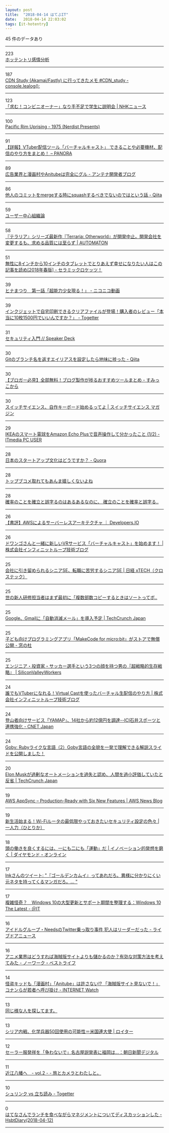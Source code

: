 ```yaml
---
layout: post
title:  "2018-04-14 はてぶIT"
date:   2018-04-14 22:03:02
tags: [it-hotentry]
---
```

45 件のデータあり

<hr><div class="row">
<div class="col-1"><span class="badge badge-pill badge-success h2">223</span></div>
<div class="col-11"><a href='https://hotentry-sa.appspot.com/' target='_blank'>ホッテントリ感情分析</a></div>
</div>
<hr>
<div class="row">
<div class="col-1"><span class="badge badge-pill badge-success h2">187</span></div>
<div class="col-11"><a href='https://lealog.hateblo.jp/entry/2018/04/13/212858' target='_blank'>CDN Study (Akamai/Fastly) に行ってきたメモ #CDN_study - console.lealog();</a></div>
</div>
<hr>
<div class="row">
<div class="col-1"><span class="badge badge-pill badge-success h2">123</span></div>
<div class="col-11"><a href='https://www3.nhk.or.jp/news/html/20180414/k10011403591000.html' target='_blank'>「求む！コンビニオーナー」なり手不足で学生に説明会 | NHKニュース</a></div>
</div>
<hr>
<div class="row">
<div class="col-1"><span class="badge badge-pill badge-success h2">100</span></div>
<div class="col-11"><a href='http://www.youtube.com/watch?v=D-q2vZP9fgU' target='_blank'>Pacific Rim Uprising - 1975 (Nerdist Presents)</a></div>
</div>
<hr>
<div class="row">
<div class="col-1"><span class="badge badge-pill badge-success h2">91</span></div>
<div class="col-11"><a href='http://panora.tokyo/58761/' target='_blank'>【詳報】VTuber配信ツール「バーチャルキャスト」 できることや必要機材、配信のやり方をまとめ！ – PANORA</a></div>
</div>
<hr>
<div class="row">
<div class="col-1"><span class="badge badge-pill badge-success h2">89</span></div>
<div class="col-11"><a href='http://kan3.hateblo.jp/entry/2018/04/14/155812' target='_blank'>広告業界と漫画村やAnitubeは完全にグル - アンテナ開発者ブログ</a></div>
</div>
<hr>
<div class="row">
<div class="col-1"><span class="badge badge-pill badge-success h2">86</span></div>
<div class="col-11"><a href='https://qiita.com/pshiko/items/1e9acd114b7e85884866' target='_blank'>他人のコミットをmergeする時にsquashするべきでないのではという話 - Qiita</a></div>
</div>
<hr>
<div class="row">
<div class="col-1"><span class="badge badge-pill badge-success h2">59</span></div>
<div class="col-11"><a href='https://www.slideshare.net/tsuyoshika/ss-93735921' target='_blank'>ユーザー中心組織論</a></div>
</div>
<hr>
<div class="row">
<div class="col-1"><span class="badge badge-pill badge-success h2">58</span></div>
<div class="col-11"><a href='http://jp.automaton.am/articles/newsjp/20180414-66132/' target='_blank'>『テラリア』シリーズ最新作『Terraria: Otherworld』が開発中止。開発会社を変更するも、求める品質には至らず | AUTOMATON</a></div>
</div>
<hr>
<div class="row">
<div class="col-1"><span class="badge badge-pill badge-success h2">51</span></div>
<div class="col-11"><a href='http://cr.hatenablog.com/entry/2018/04/14/015542' target='_blank'>無性に8インチから10インチのタブレットでとりあえず幸せになりたい人はこの記事を読め[2018年春版] - セラミックロケッツ！</a></div>
</div>
<hr>
<div class="row">
<div class="col-1"><span class="badge badge-pill badge-success h2">39</span></div>
<div class="col-11"><a href='http://www.nicovideo.jp/watch/1523414724' target='_blank'>ヒナまつり　第一話「超能力少女現る！」 - ニコニコ動画</a></div>
</div>
<hr>
<div class="row">
<div class="col-1"><span class="badge badge-pill badge-success h2">39</span></div>
<div class="col-11"><a href='https://togetter.com/li/1217927' target='_blank'>インクジェットで自宅印刷できるクリアファイルが登場！購入者のレビュー「本当に10枚1500円でいいんですか？」 - Togetter</a></div>
</div>
<hr>
<div class="row">
<div class="col-1"><span class="badge badge-pill badge-success h2">31</span></div>
<div class="col-11"><a href='https://speakerdeck.com/fadis/sekiyuriteiru-men' target='_blank'>セキュリティ入門 // Speaker Deck</a></div>
</div>
<hr>
<div class="row">
<div class="col-1"><span class="badge badge-pill badge-success h2">30</span></div>
<div class="col-11"><a href='https://qiita.com/kmszk/items/3de61ef75e30dedd6f6e' target='_blank'>Gitのブランチ名を返すエイリアスを設定したら地味に捗った - Qiita</a></div>
</div>
<hr>
<div class="row">
<div class="col-1"><span class="badge badge-pill badge-success h2">30</span></div>
<div class="col-11"><a href='http://www.sumicco.net/entry/tool' target='_blank'>【ブロガー必見】全部無料！ブログ製作が捗るおすすめツールまとめ - すみっこから</a></div>
</div>
<hr>
<div class="row">
<div class="col-1"><span class="badge badge-pill badge-success h2">30</span></div>
<div class="col-11"><a href='http://mag.switch-science.com/2018/04/13/diy_keyboard/' target='_blank'>スイッチサイエンス、自作キーボード始めるってよ | スイッチサイエンス マガジン</a></div>
</div>
<hr>
<div class="row">
<div class="col-1"><span class="badge badge-pill badge-success h2">29</span></div>
<div class="col-11"><a href='http://www.itmedia.co.jp/pcuser/articles/1804/13/news092.html' target='_blank'>IKEAのスマート電球をAmazon Echo Plusで音声操作して分かったこと (1/2) - ITmedia PC USER</a></div>
</div>
<hr>
<div class="row">
<div class="col-1"><span class="badge badge-pill badge-success h2">28</span></div>
<div class="col-11"><a href='https://jp.quora.com/%E6%97%A5%E6%9C%AC%E3%81%AE%E3%82%B9%E3%82%BF%E3%83%BC%E3%83%88%E3%82%A2%E3%83%83%E3%83%97%E6%96%87%E5%8C%96%E3%81%AF%E3%81%A9%E3%81%86%E3%81%A7%E3%81%99%E3%81%8B' target='_blank'>日本のスタートアップ文化はどうですか？ - Quora</a></div>
</div>
<hr>
<div class="row">
<div class="col-1"><span class="badge badge-pill badge-success h2">28</span></div>
<div class="col-11"><a href='https://anond.hatelabo.jp/20180414124937' target='_blank'>トップブコメ取れてもあんま嬉しくないよね</a></div>
</div>
<hr>
<div class="row">
<div class="col-1"><span class="badge badge-pill badge-success h2">28</span></div>
<div class="col-11"><a href='https://anond.hatelabo.jp/20180414123706' target='_blank'>確率のことを確立と誤字るのはあるあるなのに、 確立のことを確率と誤字る..</a></div>
</div>
<hr>
<div class="row">
<div class="col-1"><span class="badge badge-pill badge-success h2">26</span></div>
<div class="col-11"><a href='https://dev.classmethod.jp/cloud/aws/read-serverless-architectures-on-aws/' target='_blank'>【書評】AWSによるサーバーレスアーキテクチャ ｜ Developers.IO</a></div>
</div>
<hr>
<div class="row">
<div class="col-1"><span class="badge badge-pill badge-success h2">26</span></div>
<div class="col-11"><a href='https://www.infiniteloop.co.jp/blog/2018/04/virtualcast-release/' target='_blank'>ドワンゴさんと一緒に新しいVRサービス「バーチャルキャスト」を始めます！ | 株式会社インフィニットループ技術ブログ</a></div>
</div>
<hr>
<div class="row">
<div class="col-1"><span class="badge badge-pill badge-success h2">25</span></div>
<div class="col-11"><a href='http://tech.nikkeibp.co.jp/atcl/nxt/column/18/00224/032800003/' target='_blank'>会社に引き留められるシニアSE、転職に苦労するシニアSE | 日経 xTECH（クロステック）</a></div>
</div>
<hr>
<div class="row">
<div class="col-1"><span class="badge badge-pill badge-success h2">25</span></div>
<div class="col-11"><a href='https://anond.hatelabo.jp/20180413095405' target='_blank'>世の新人研修担当者はまず最初に「複数部数コピーするときはソートってボ..</a></div>
</div>
<hr>
<div class="row">
<div class="col-1"><span class="badge badge-pill badge-success h2">25</span></div>
<div class="col-11"><a href='https://jp.techcrunch.com/2018/04/14/2018-04-13-google-is-testing-self-destructing-emails-in-new-gmail/' target='_blank'>Google、Gmailに「自動消滅メール」を導入予定 | TechCrunch Japan</a></div>
</div>
<hr>
<div class="row">
<div class="col-1"><span class="badge badge-pill badge-success h2">25</span></div>
<div class="col-11"><a href='https://forest.watch.impress.co.jp/docs/news/1116998.html' target='_blank'>子ども向けプログラミングアプリ「MakeCode for micro:bit」がストアで無償公開 - 窓の杜</a></div>
</div>
<hr>
<div class="row">
<div class="col-1"><span class="badge badge-pill badge-success h2">25</span></div>
<div class="col-11"><a href='https://siliconvalleyrw.com/2018/04/12/post-2785/' target='_blank'>エンジニア・投資家・サッカー選手という3つの顔を持つ男の『超戦略的生存戦略』 | SiliconValleyWorkers</a></div>
</div>
<hr>
<div class="row">
<div class="col-1"><span class="badge badge-pill badge-success h2">24</span></div>
<div class="col-11"><a href='https://www.infiniteloop.co.jp/blog/2018/04/virtualcast/' target='_blank'>誰でもVTuberになれる！Virtual Castを使ったバーチャル生配信のやり方 | 株式会社インフィニットループ技術ブログ</a></div>
</div>
<hr>
<div class="row">
<div class="col-1"><span class="badge badge-pill badge-success h2">24</span></div>
<div class="col-11"><a href='https://japan.cnet.com/article/35117733/' target='_blank'>登山者向けサービス「YAMAP」、14社から約12億円を調達--ICI石井スポーツと連携強化 - CNET Japan</a></div>
</div>
<hr>
<div class="row">
<div class="col-1"><span class="badge badge-pill badge-success h2">24</span></div>
<div class="col-11"><a href='https://techracho.bpsinc.jp/hachi8833/2018_04_14/55052' target='_blank'>Goby: Rubyライクな言語（2）Goby言語の全貌を一発で理解できる解説スライドを公開しました！</a></div>
</div>
<hr>
<div class="row">
<div class="col-1"><span class="badge badge-pill badge-success h2">20</span></div>
<div class="col-11"><a href='https://jp.techcrunch.com/2018/04/14/2018-04-13-elon-musk-says-humans-are-underrated-calls-teslas-excessive-automation-a-mistake/' target='_blank'>Elon Muskが過剰なオートメーションを過失と認め、人間を過小評価していたと反省 | TechCrunch Japan</a></div>
</div>
<hr>
<div class="row">
<div class="col-1"><span class="badge badge-pill badge-success h2">19</span></div>
<div class="col-11"><a href='https://aws.amazon.com/blogs/aws/aws-appsync-production-ready-with-six-new-features/' target='_blank'>AWS AppSync – Production-Ready with Six New Features | AWS News Blog</a></div>
</div>
<hr>
<div class="row">
<div class="col-1"><span class="badge badge-pill badge-success h2">19</span></div>
<div class="col-11"><a href='https://hitorica.com/wifi-secure-setting/' target='_blank'>新生活始まる！Wi-Fiルータの最低限やっておきたいセキュリティ設定の色々 | 一人力（ひとりか）</a></div>
</div>
<hr>
<div class="row">
<div class="col-1"><span class="badge badge-pill badge-success h2">18</span></div>
<div class="col-11"><a href='http://diamond.jp/articles/-/167222' target='_blank'>頭の働きを良くするには、一にも二にも「運動」だ | イノベーション的発想を磨く | ダイヤモンド・オンライン</a></div>
</div>
<hr>
<div class="row">
<div class="col-1"><span class="badge badge-pill badge-success h2">17</span></div>
<div class="col-11"><a href='http://twitter.com/Ink_Virtue/status/984422249666043904' target='_blank'>Inkさんのツイート: "『ゴールデンカムイ』ってあれだろ。異様に分かりにくい元ネタを持ってくるマンガだろ。… "</a></div>
</div>
<hr>
<div class="row">
<div class="col-1"><span class="badge badge-pill badge-success h2">17</span></div>
<div class="col-11"><a href='http://www.atmarkit.co.jp/ait/articles/1804/13/news024.html' target='_blank'>複雑怪奇？　Windows 10の大型更新とサポート期間を整理する：Windows 10 The Latest - ＠IT</a></div>
</div>
<hr>
<div class="row">
<div class="col-1"><span class="badge badge-pill badge-success h2">16</span></div>
<div class="col-11"><a href='http://news.livedoor.com/article/detail/14577064/' target='_blank'>アイドルグループ・NeedsのTwitter乗っ取り事件 犯人はリーダーだった - ライブドアニュース</a></div>
</div>
<hr>
<div class="row">
<div class="col-1"><span class="badge badge-pill badge-success h2">16</span></div>
<div class="col-11"><a href='http://www.matome-pro.com/entry/kaizokuban-site-anime-taisaku' target='_blank'>アニメ業界はどうすれば海賊版サイトよりも儲かるのか？有効な対策方法を考えてみた - ノーワーク・ベストライフ</a></div>
</div>
<hr>
<div class="row">
<div class="col-1"><span class="badge badge-pill badge-success h2">14</span></div>
<div class="col-11"><a href='https://internet.watch.impress.co.jp/docs/interview/1117084.html' target='_blank'>怪盗キッドも「漫画村」「Anitube」は許さない!? 「海賊版サイト見ないで！」コナンらが若者へ呼び掛け - INTERNET Watch</a></div>
</div>
<hr>
<div class="row">
<div class="col-1"><span class="badge badge-pill badge-success h2">13</span></div>
<div class="col-11"><a href='https://anond.hatelabo.jp/20180414011002' target='_blank'>同じ様な人を探してます。</a></div>
</div>
<hr>
<div class="row">
<div class="col-1"><span class="badge badge-pill badge-success h2">13</span></div>
<div class="col-11"><a href='https://jp.reuters.com/article/idJPKBN1HK2EU' target='_blank'>シリア内戦、化学兵器50回使用の可能性＝米国連大使 | ロイター</a></div>
</div>
<hr>
<div class="row">
<div class="col-1"><span class="badge badge-pill badge-success h2">12</span></div>
<div class="col-11"><a href='https://www.asahi.com/articles/ASL3V4HX2L3VOIPE019.html' target='_blank'>セーラー服発祥を「争わないで」名古屋説発表に福岡は…：朝日新聞デジタル</a></div>
</div>
<hr>
<div class="row">
<div class="col-1"><span class="badge badge-pill badge-success h2">11</span></div>
<div class="col-11"><a href='https://shinobu-natsume.hatenablog.jp/entry/2018/04/14/123501' target='_blank'>近江八幡へ　- vol.2 - - 旅とカメラとわたしと。</a></div>
</div>
<hr>
<div class="row">
<div class="col-1"><span class="badge badge-pill badge-success h2">10</span></div>
<div class="col-11"><a href='https://togetter.com/li/1217840' target='_blank'>シュリンク vs 立ち読み - Togetter</a></div>
</div>
<hr>
<div class="row">
<div class="col-1"><span class="badge badge-pill badge-success h2">0</span></div>
<div class="col-11"><a href='https://www.hsbt.org/diary/20180412.html#p01' target='_blank'>はてなさんでランチを食べながらマネジメントについてディスカッションした - HsbtDiary(2018-04-12)</a></div>
</div>
<hr>
